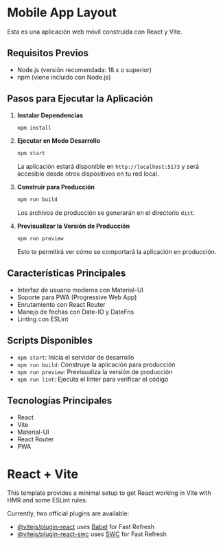 # Mobile App Layout

Esta es una aplicación web móvil construida con React y Vite.

## Requisitos Previos

- Node.js (versión recomendada: 18.x o superior)
- npm (viene incluido con Node.js)

## Pasos para Ejecutar la Aplicación

1. **Instalar Dependencias**
   ```bash
   npm install
   ```

2. **Ejecutar en Modo Desarrollo**
   ```bash
   npm start
   ```
   La aplicación estará disponible en `http://localhost:5173` y será accesible desde otros dispositivos en tu red local.

3. **Construir para Producción**
   ```bash
   npm run build
   ```
   Los archivos de producción se generarán en el directorio `dist`.

4. **Previsualizar la Versión de Producción**
   ```bash
   npm run preview
   ```
   Esto te permitirá ver cómo se comportará la aplicación en producción.

## Características Principales

- Interfaz de usuario moderna con Material-UI
- Soporte para PWA (Progressive Web App)
- Enrutamiento con React Router
- Manejo de fechas con Date-IO y DateFns
- Linting con ESLint

## Scripts Disponibles

- `npm start`: Inicia el servidor de desarrollo
- `npm run build`: Construye la aplicación para producción
- `npm run preview`: Previsualiza la versión de producción
- `npm run lint`: Ejecuta el linter para verificar el código

## Tecnologías Principales

- React
- Vite
- Material-UI
- React Router
- PWA

# React + Vite

This template provides a minimal setup to get React working in Vite with HMR and some ESLint rules.

Currently, two official plugins are available:

- [@vitejs/plugin-react](https://github.com/vitejs/vite-plugin-react/blob/main/packages/plugin-react/README.md) uses [Babel](https://babeljs.io/) for Fast Refresh
- [@vitejs/plugin-react-swc](https://github.com/vitejs/vite-plugin-react-swc) uses [SWC](https://swc.rs/) for Fast Refresh


